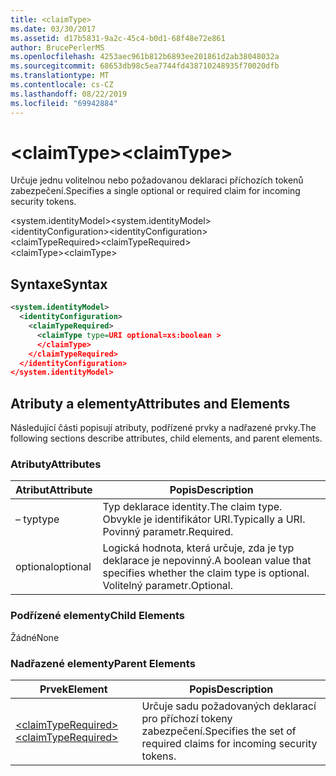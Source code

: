 ```yaml
---
title: <claimType>
ms.date: 03/30/2017
ms.assetid: d17b5831-9a2c-45c4-b0d1-68f48e72e861
author: BrucePerlerMS
ms.openlocfilehash: 4253aec961b812b6893ee201861d2ab38048032a
ms.sourcegitcommit: 68653db98c5ea7744fd438710248935f70020dfb
ms.translationtype: MT
ms.contentlocale: cs-CZ
ms.lasthandoff: 08/22/2019
ms.locfileid: "69942884"
---
```

# <a name="claimtype"></a><span data-ttu-id="e67cc-101">\<claimType></span><span class="sxs-lookup"><span data-stu-id="e67cc-101">\<claimType></span></span>
<span data-ttu-id="e67cc-102">Určuje jednu volitelnou nebo požadovanou deklaraci příchozích tokenů zabezpečení.</span><span class="sxs-lookup"><span data-stu-id="e67cc-102">Specifies a single optional or required claim for incoming security tokens.</span></span>  
  
 <span data-ttu-id="e67cc-103">\<system.identityModel></span><span class="sxs-lookup"><span data-stu-id="e67cc-103">\<system.identityModel></span></span>  
<span data-ttu-id="e67cc-104">\<identityConfiguration></span><span class="sxs-lookup"><span data-stu-id="e67cc-104">\<identityConfiguration></span></span>  
<span data-ttu-id="e67cc-105">\<claimTypeRequired></span><span class="sxs-lookup"><span data-stu-id="e67cc-105">\<claimTypeRequired></span></span>  
<span data-ttu-id="e67cc-106">\<claimType></span><span class="sxs-lookup"><span data-stu-id="e67cc-106">\<claimType></span></span>  
  
## <a name="syntax"></a><span data-ttu-id="e67cc-107">Syntaxe</span><span class="sxs-lookup"><span data-stu-id="e67cc-107">Syntax</span></span>  
  
```xml  
<system.identityModel>  
  <identityConfiguration>  
    <claimTypeRequired>  
      <claimType type=URI optional=xs:boolean >  
      </claimType>  
    </claimTypeRequired>  
  </identityConfiguration>  
</system.identityModel>  
```  
  
## <a name="attributes-and-elements"></a><span data-ttu-id="e67cc-108">Atributy a elementy</span><span class="sxs-lookup"><span data-stu-id="e67cc-108">Attributes and Elements</span></span>  
 <span data-ttu-id="e67cc-109">Následující části popisují atributy, podřízené prvky a nadřazené prvky.</span><span class="sxs-lookup"><span data-stu-id="e67cc-109">The following sections describe attributes, child elements, and parent elements.</span></span>  
  
### <a name="attributes"></a><span data-ttu-id="e67cc-110">Atributy</span><span class="sxs-lookup"><span data-stu-id="e67cc-110">Attributes</span></span>  
  
|<span data-ttu-id="e67cc-111">Atribut</span><span class="sxs-lookup"><span data-stu-id="e67cc-111">Attribute</span></span>|<span data-ttu-id="e67cc-112">Popis</span><span class="sxs-lookup"><span data-stu-id="e67cc-112">Description</span></span>|  
|---------------|-----------------|  
|<span data-ttu-id="e67cc-113">– typ</span><span class="sxs-lookup"><span data-stu-id="e67cc-113">type</span></span>|<span data-ttu-id="e67cc-114">Typ deklarace identity.</span><span class="sxs-lookup"><span data-stu-id="e67cc-114">The claim type.</span></span> <span data-ttu-id="e67cc-115">Obvykle je identifikátor URI.</span><span class="sxs-lookup"><span data-stu-id="e67cc-115">Typically a URI.</span></span> <span data-ttu-id="e67cc-116">Povinný parametr.</span><span class="sxs-lookup"><span data-stu-id="e67cc-116">Required.</span></span>|  
|<span data-ttu-id="e67cc-117">optional</span><span class="sxs-lookup"><span data-stu-id="e67cc-117">optional</span></span>|<span data-ttu-id="e67cc-118">Logická hodnota, která určuje, zda je typ deklarace je nepovinný.</span><span class="sxs-lookup"><span data-stu-id="e67cc-118">A boolean value that specifies whether the claim type is optional.</span></span> <span data-ttu-id="e67cc-119">Volitelný parametr.</span><span class="sxs-lookup"><span data-stu-id="e67cc-119">Optional.</span></span>|  
  
### <a name="child-elements"></a><span data-ttu-id="e67cc-120">Podřízené elementy</span><span class="sxs-lookup"><span data-stu-id="e67cc-120">Child Elements</span></span>  
 <span data-ttu-id="e67cc-121">Žádné</span><span class="sxs-lookup"><span data-stu-id="e67cc-121">None</span></span>  
  
### <a name="parent-elements"></a><span data-ttu-id="e67cc-122">Nadřazené elementy</span><span class="sxs-lookup"><span data-stu-id="e67cc-122">Parent Elements</span></span>  
  
|<span data-ttu-id="e67cc-123">Prvek</span><span class="sxs-lookup"><span data-stu-id="e67cc-123">Element</span></span>|<span data-ttu-id="e67cc-124">Popis</span><span class="sxs-lookup"><span data-stu-id="e67cc-124">Description</span></span>|  
|-------------|-----------------|  
|[<span data-ttu-id="e67cc-125">\<claimTypeRequired></span><span class="sxs-lookup"><span data-stu-id="e67cc-125">\<claimTypeRequired></span></span>](claimtyperequired.md)|<span data-ttu-id="e67cc-126">Určuje sadu požadovaných deklarací pro příchozí tokeny zabezpečení.</span><span class="sxs-lookup"><span data-stu-id="e67cc-126">Specifies the set of required claims for incoming security tokens.</span></span>|
